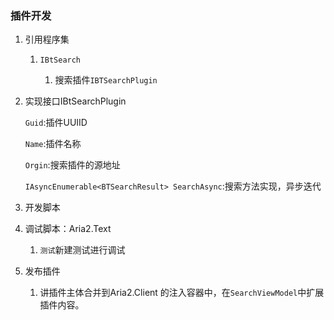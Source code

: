 ### 插件开发

1. 引用程序集
   
   1. `IBtSearch`
      
      1. 搜索插件`IBTSearchPlugin`

2. 实现接口IBtSearchPlugin
   
   `Guid`:插件UUIID
   
   `Name`:插件名称
   
   `Orgin`:搜索插件的源地址
   
   `IAsyncEnumerable<BTSearchResult> SearchAsync`:搜索方法实现，异步迭代

3. 开发脚本

4. 调试脚本：Aria2.Text
   
   1. `测试`新建测试进行调试

5. 发布插件
   
   1. 讲插件主体合并到Aria2.Client 的注入容器中，在`SearchViewModel`中扩展插件内容。
